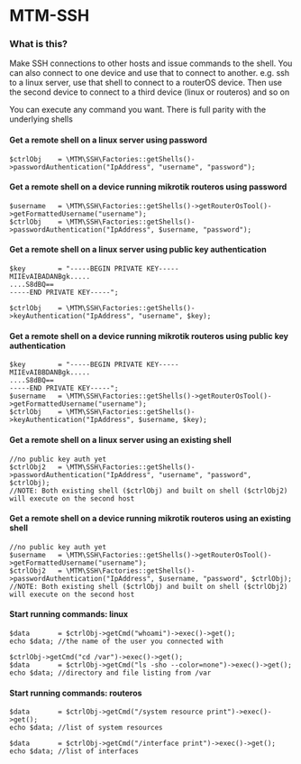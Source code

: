 # MTM-SSH

### What is this?

Make SSH connections to other hosts and issue commands to the shell.
You can also connect to one device and use that to connect to another.
e.g. ssh to a linux server, use that shell to connect to a routerOS device.
Then use the second device to connect to a third device (linux or routeros) and so on

You can execute any command you want. There is full parity with the underlying shells

#### Get a remote shell on a linux server using password
```
$ctrlObj	= \MTM\SSH\Factories::getShells()->passwordAuthentication("IpAddress", "username", "password");
```

#### Get a remote shell on a device running mikrotik routeros using password
```
$username	= \MTM\SSH\Factories::getShells()->getRouterOsTool()->getFormattedUsername("username");
$ctrlObj	= \MTM\SSH\Factories::getShells()->passwordAuthentication("IpAddress", $username, "password");
```

#### Get a remote shell on a linux server using public key authentication
```
$key		= "-----BEGIN PRIVATE KEY-----
MIIEvAIBADANBgk.....
....S8dBQ==
-----END PRIVATE KEY-----";

$ctrlObj	= \MTM\SSH\Factories::getShells()->keyAuthentication("IpAddress", "username", $key);
```
#### Get a remote shell on a device running mikrotik routeros using public key authentication
```
$key		= "-----BEGIN PRIVATE KEY-----
MIIEvAIBBDANBgk.....
....S8dBQ==
-----END PRIVATE KEY-----";
$username	= \MTM\SSH\Factories::getShells()->getRouterOsTool()->getFormattedUsername("username");
$ctrlObj	= \MTM\SSH\Factories::getShells()->keyAuthentication("IpAddress", $username, $key);
```

#### Get a remote shell on a linux server using an existing shell
```
//no public key auth yet
$ctrlObj2	= \MTM\SSH\Factories::getShells()->passwordAuthentication("IpAddress", "username", "password", $ctrlObj);
//NOTE: Both existing shell ($ctrlObj) and built on shell ($ctrlObj2) will execute on the second host
```
#### Get a remote shell on a device running mikrotik routeros using an existing shell
```
//no public key auth yet
$username	= \MTM\SSH\Factories::getShells()->getRouterOsTool()->getFormattedUsername("username");
$ctrlObj2	= \MTM\SSH\Factories::getShells()->passwordAuthentication("IpAddress", $username, "password", $ctrlObj);
//NOTE: Both existing shell ($ctrlObj) and built on shell ($ctrlObj2) will execute on the second host
```


#### Start running commands: linux
```
$data		= $ctrlObj->getCmd("whoami")->exec()->get();
echo $data; //the name of the user you connected with

$ctrlObj->getCmd("cd /var")->exec()->get();
$data		= $ctrlObj->getCmd("ls -sho --color=none")->exec()->get();
echo $data; //directory and file listing from /var
```

#### Start running commands: routeros
```
$data		= $ctrlObj->getCmd("/system resource print")->exec()->get();
echo $data; //list of system resources

$data		= $ctrlObj->getCmd("/interface print")->exec()->get();
echo $data; //list of interfaces
```